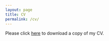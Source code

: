 ```yaml
---
layout: page
title: CV
permalink: /cv/
---
```


Please click [here](../downloads/CV.pdf) to download a copy of my CV.
